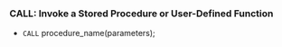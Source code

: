 ### **CALL**: Invoke a Stored Procedure or User-Defined Function

- `CALL` procedure_name(parameters);


